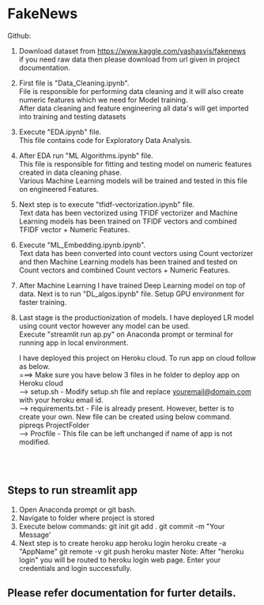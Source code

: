 # FakeNews

Github:

1. Download dataset from https://www.kaggle.com/yashasvis/fakenews </br>
	if you need raw data then please download from url given in project documentation.</br>
	
2. First file is "Data_Cleaning.ipynb". </br>
	File is responsible for performing data cleaning and it will also create numeric features which we need for Model training. </br>
	After data cleaning and feature engineering all data's will get imported into training and testing datasets</br>

3. Execute "EDA.ipynb" file.</br>
	This file contains code for Exploratory Data Analysis.</br>

4. After EDA run "ML Algorithms.ipynb" file.</br>
	This file is responsible for fitting and testing model on numeric features created in data cleaning phase.</br>
	Various Machine Learning models will be trained and tested in this file on engineered Features.</br>

5. Next step is to execute "tfidf-vectorization.ipynb" file.</br>
	Text data has been vectorized using TFIDF vectorizer and Machine Learning models has been trained on TFIDF vectors and combined TFIDF vector + Numeric Features.</br>

6. Execute "ML_Embedding.ipynb.ipynb".</br>
	Text data has been converted into count vectors using Count vectorizer and then Machine Learning models has been trained and tested on Count vectors and combined Count vectors + Numeric Features.</br>

7. After Machine Learning I have trained Deep Learning model on top of data. Next is to run "DL_algos.ipynb" file. Setup GPU environment for faster training.</br>

8. Last stage is the productionization of models. I have deployed LR model using count vector however any model can be used.</br>
	Execute "streamlit run ap.py" on Anaconda prompt or terminal for running app in local environment. </br>
	
	I have deployed this project on Heroku cloud. To run app on cloud follow as below.</br>
===> Make sure you have below 3 files in he folder to deploy app on Heroku cloud</br>
--> setup.sh - Modify setup.sh file and replace youremail@domain.com with your heroku email id.</br>
--> requirements.txt - File is already present. However, better is to create your own.  New file can be created using below command.</br>
 						 pipreqs ProjectFolder</br>
--> Procfile - This file can be left unchanged if name of app is not modified.</br>

</br></br>
## Steps to run streamlit app
1. Open Anaconda prompt or git bash.
2. Navigate to folder where project is stored
3. Execute below commands:
		git init
		git add .
		git commit -m "Your Message'
3. Next step is to create heroku app
		heroku login
		heroku create -a "AppName"
		git remote -v
		git push heroku master
	Note: After "heroku login" you will be routed to heroku login web page. Enter your credentials and login successfully.
	
## Please refer documentation for furter details.
